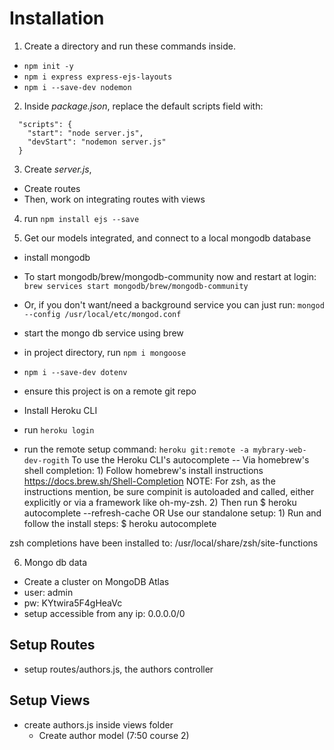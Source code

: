 # Installation

1. Create a directory and run these commands inside.

- `npm init -y`
- `npm i express express-ejs-layouts`
- `npm i --save-dev nodemon`

2. Inside _package.json_, replace the default scripts field with:

```
  "scripts": {
    "start": "node server.js",
    "devStart": "nodemon server.js"
  }
```

3. Create _server.js_,

- Create routes
- Then, work on integrating routes with views

4. run `npm install ejs --save`

5. Get our models integrated, and connect to a local mongodb database

- install mongodb
- To start mongodb/brew/mongodb-community now and restart at login: `brew services start mongodb/brew/mongodb-community`
- Or, if you don't want/need a background service you can just run: `mongod --config /usr/local/etc/mongod.conf`

- start the mongo db service using brew
- in project directory, run `npm i mongoose`

- `npm i --save-dev dotenv`

- ensure this project is on a remote git repo
- Install Heroku CLI
- run `heroku login`
- run the remote setup command: `heroku git:remote -a mybrary-web-dev-rogith`
  To use the Heroku CLI's autocomplete --
  Via homebrew's shell completion: 1) Follow homebrew's install instructions https://docs.brew.sh/Shell-Completion
  NOTE: For zsh, as the instructions mention, be sure compinit is autoloaded
  and called, either explicitly or via a framework like oh-my-zsh. 2) Then run
  $ heroku autocomplete --refresh-cache
  OR
  Use our standalone setup: 1) Run and follow the install steps:
  $ heroku autocomplete

zsh completions have been installed to:
/usr/local/share/zsh/site-functions

6. Mongo db data

- Create a cluster on MongoDB Atlas
- user: admin
- pw: KYtwira5F4gHeaVc
- setup accessible from any ip: 0.0.0.0/0

## Setup Routes

- setup routes/authors.js, the authors controller

## Setup Views

- create authors.js inside views folder
  - Create author model (7:50 course 2)
